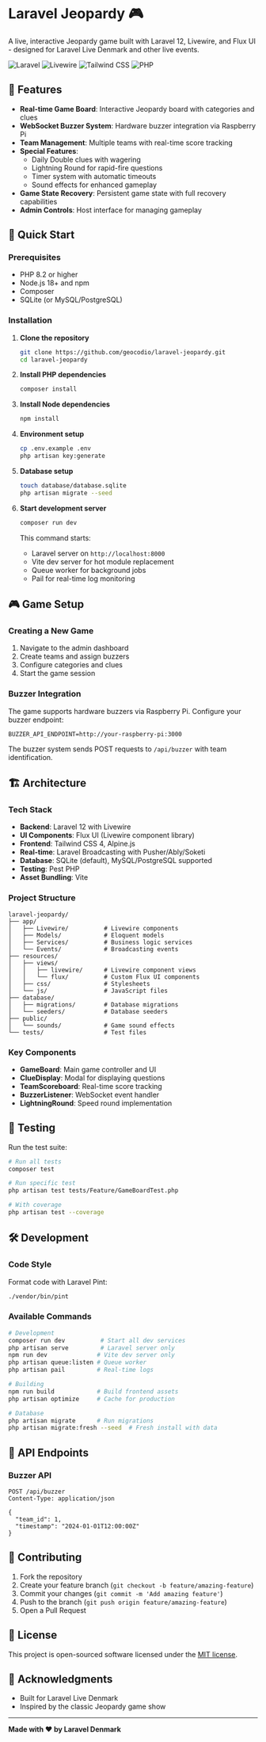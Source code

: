 # Laravel Jeopardy 🎮

A live, interactive Jeopardy game built with Laravel 12, Livewire, and Flux UI - designed for Laravel Live Denmark and other live events.

![Laravel](https://img.shields.io/badge/Laravel-v12-FF2D20?style=for-the-badge&logo=laravel&logoColor=white)
![Livewire](https://img.shields.io/badge/Livewire-v3-FB70A9?style=for-the-badge&logo=livewire&logoColor=white)
![Tailwind CSS](https://img.shields.io/badge/Tailwind_CSS-v4-38B2AC?style=for-the-badge&logo=tailwind-css&logoColor=white)
![PHP](https://img.shields.io/badge/PHP-^8.2-777BB4?style=for-the-badge&logo=php&logoColor=white)

## 🎯 Features

- **Real-time Game Board**: Interactive Jeopardy board with categories and clues
- **WebSocket Buzzer System**: Hardware buzzer integration via Raspberry Pi
- **Team Management**: Multiple teams with real-time score tracking
- **Special Features**:
  - Daily Double clues with wagering
  - Lightning Round for rapid-fire questions
  - Timer system with automatic timeouts
  - Sound effects for enhanced gameplay
- **Game State Recovery**: Persistent game state with full recovery capabilities
- **Admin Controls**: Host interface for managing gameplay

## 🚀 Quick Start

### Prerequisites

- PHP 8.2 or higher
- Node.js 18+ and npm
- Composer
- SQLite (or MySQL/PostgreSQL)

### Installation

1. **Clone the repository**
   ```bash
   git clone https://github.com/geocodio/laravel-jeopardy.git
   cd laravel-jeopardy
   ```

2. **Install PHP dependencies**
   ```bash
   composer install
   ```

3. **Install Node dependencies**
   ```bash
   npm install
   ```

4. **Environment setup**
   ```bash
   cp .env.example .env
   php artisan key:generate
   ```

5. **Database setup**
   ```bash
   touch database/database.sqlite
   php artisan migrate --seed
   ```

6. **Start development server**
   ```bash
   composer run dev
   ```

   This command starts:
   - Laravel server on `http://localhost:8000`
   - Vite dev server for hot module replacement
   - Queue worker for background jobs
   - Pail for real-time log monitoring

## 🎮 Game Setup

### Creating a New Game

1. Navigate to the admin dashboard
2. Create teams and assign buzzers
3. Configure categories and clues
4. Start the game session

### Buzzer Integration

The game supports hardware buzzers via Raspberry Pi. Configure your buzzer endpoint:

```env
BUZZER_API_ENDPOINT=http://your-raspberry-pi:3000
```

The buzzer system sends POST requests to `/api/buzzer` with team identification.

## 🏗️ Architecture

### Tech Stack

- **Backend**: Laravel 12 with Livewire
- **UI Components**: Flux UI (Livewire component library)
- **Frontend**: Tailwind CSS 4, Alpine.js
- **Real-time**: Laravel Broadcasting with Pusher/Ably/Soketi
- **Database**: SQLite (default), MySQL/PostgreSQL supported
- **Testing**: Pest PHP
- **Asset Bundling**: Vite

### Project Structure

```
laravel-jeopardy/
├── app/
│   ├── Livewire/          # Livewire components
│   ├── Models/            # Eloquent models
│   ├── Services/          # Business logic services
│   └── Events/            # Broadcasting events
├── resources/
│   ├── views/
│   │   ├── livewire/      # Livewire component views
│   │   └── flux/          # Custom Flux UI components
│   ├── css/               # Stylesheets
│   └── js/                # JavaScript files
├── database/
│   ├── migrations/        # Database migrations
│   └── seeders/           # Database seeders
├── public/
│   └── sounds/            # Game sound effects
└── tests/                 # Test files
```

### Key Components

- **GameBoard**: Main game controller and UI
- **ClueDisplay**: Modal for displaying questions
- **TeamScoreboard**: Real-time score tracking
- **BuzzerListener**: WebSocket event handler
- **LightningRound**: Speed round implementation

## 🧪 Testing

Run the test suite:

```bash
# Run all tests
composer test

# Run specific test
php artisan test tests/Feature/GameBoardTest.php

# With coverage
php artisan test --coverage
```

## 🛠️ Development

### Code Style

Format code with Laravel Pint:

```bash
./vendor/bin/pint
```

### Available Commands

```bash
# Development
composer run dev          # Start all dev services
php artisan serve         # Laravel server only
npm run dev              # Vite dev server only
php artisan queue:listen # Queue worker
php artisan pail         # Real-time logs

# Building
npm run build            # Build frontend assets
php artisan optimize     # Cache for production

# Database
php artisan migrate      # Run migrations
php artisan migrate:fresh --seed  # Fresh install with data
```

## 🔌 API Endpoints

### Buzzer API

```http
POST /api/buzzer
Content-Type: application/json

{
  "team_id": 1,
  "timestamp": "2024-01-01T12:00:00Z"
}
```

## 🤝 Contributing

1. Fork the repository
2. Create your feature branch (`git checkout -b feature/amazing-feature`)
3. Commit your changes (`git commit -m 'Add amazing feature'`)
4. Push to the branch (`git push origin feature/amazing-feature`)
5. Open a Pull Request

## 📝 License

This project is open-sourced software licensed under the [MIT license](LICENSE).

## 🙏 Acknowledgments

- Built for Laravel Live Denmark
- Inspired by the classic Jeopardy game show

---

**Made with ❤️ by Laravel Denmark**
